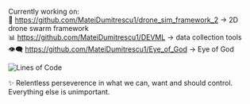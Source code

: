 Currently working on:  
🚁 https://github.com/MateiDumitrescu1/drone_sim_framework_2 -> 2D drone swarm framework  
📊 https://github.com/MateiDumitrescu1/DEVML -> data collection tools  
👁️‍🗨️ https://github.com/MateiDumitrescu1/Eye_of_God -> Eye of God  

<!-- LOC_START -->
![Lines of Code](https://img.shields.io/badge/Total%20Lines%20of%20Code-Loading...-blue)
<!-- LOC_END -->


✨ Relentless perseverence in what we can, want and should control. Everything else is unimportant.



<!---
MateiDumitrescu1/MateiDumitrescu1 is a ✨ special ✨ repository because its `README.md` (this file) appears on your GitHub profile.
You can click the Preview link to take a look at your changes.
--->
